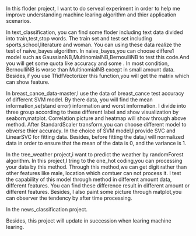 In this floder project, I want to do serveal experiment in order to help me improve understanding 
machine learing algorithm and thier application scenarios.

In text_classification,
you can find some floder including text data divided into train,test,stop words.
The train set and test set including sports,school,literature and woman.
You can using these data realize the test of naive_bayes algorithm.
In naive_bayes,you can choose differe1 model such as GaussianNB,MultinomialNB,BernoulliNB
to test this code.And you will get some quota like accuracy and some .
In most condition, BernoulliNB is worse than MultinomialNB except in small amount data.
Besides,if you use TfidfVectorizer this function,you will get the matrix which can show feature.

In breast_cance_data-master,I use the data of breast_cance test accuracy of different SVM model.
By there data, you will find the mean information,se(stand error) information and worst imformation.
I divide into three group according to these different label and 
show visualization by seaborn,matplot.
Correlation picture and heatmap will show through above method.
After StandardScaler transform,you can choose different model to obverse thier accuracy.
In the choice of SVM model,I provide SVC and LinearSVC for fitting data.
Besides, before fitting the data,i will normalized data in order to ensure that
the mean of the data is 0, and the variance is 1.

In the tree_weather project,i want to predict the weather by randomForest algorithm.
In this project,I tring to the one_hot coding,you can processing your data by this method.
Through this method,we can get digit rather than other features like male, location 
which comtuer can not process it.
I test the capability of this model through method in different amount data, different features.
You can find these difference result in different amount or different features.
Besides, I also paint some picture through matplot,you can observer the tendency 
by after  time processing.


In the news_classification project.

Besides, this project will update in succession when learing machine learing.
